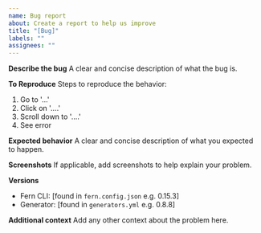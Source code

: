 ```yaml
---
name: Bug report
about: Create a report to help us improve
title: "[Bug]"
labels: ""
assignees: ""
---
```


**Describe the bug**
A clear and concise description of what the bug is.

**To Reproduce**
Steps to reproduce the behavior:

1. Go to '...'
2. Click on '....'
3. Scroll down to '....'
4. See error

**Expected behavior**
A clear and concise description of what you expected to happen.

**Screenshots**
If applicable, add screenshots to help explain your problem.

**Versions**

- Fern CLI: [found in `fern.config.json` e.g. 0.15.3]
- Generator: [found in `generators.yml` e.g. 0.8.8]

**Additional context**
Add any other context about the problem here.
